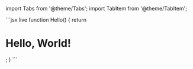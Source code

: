 import Tabs from '@theme/Tabs';
import TabItem from '@theme/TabItem';

<Tabs>
    <TabItem value="html" label="HTML" default>
        ```jsx live
        function Hello() {
        return <h1>Hello, World!</h1>;
        }
        ```
    </TabItem>
</Tabs>
